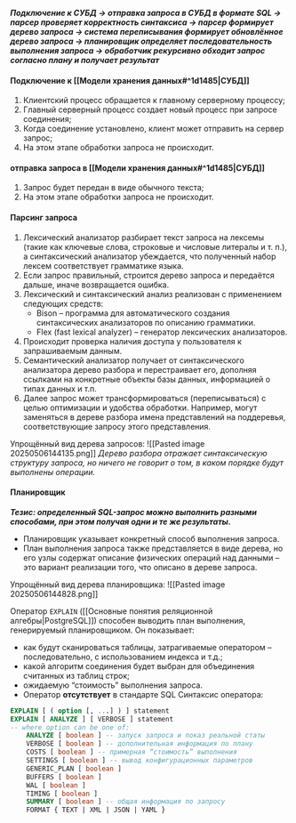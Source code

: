 
***Подключение к СУБД $\rightarrow$ отправка запроса в СУБД в формате SQL $\rightarrow$ парсер проверяет корректность синтаксиса $\rightarrow$ парсер формирует дерево запроса $\rightarrow$ система переписывания формирует обновлённое дерево запроса $\rightarrow$ планировщик определяет последовательность выполнения запроса $\rightarrow$ обработчик рекурсивно обходит запрос согласно плану и получает результат***

#### Подключение к [[Модели хранения данных#^1d1485|СУБД]]

1. Клиентский процесс обращается к главному
серверному процессу;
2. Главный серверный процесс создает новый
процесс при запросе соединения;
3. Когда соединение установлено, клиент может
отправить на сервер запрос;
4. На этом этапе обработки запроса не происходит.

#### отправка запроса в [[Модели хранения данных#^1d1485|СУБД]]

1. Запрос будет передан в виде обычного текста;
2. На этом этапе обработки запроса не происходит.

#### Парсинг запроса

1. Лексический анализатор разбирает текст запроса на лексемы (такие как ключевые слова, строковые и числовые литералы и т. п.), а синтаксический анализатор убеждается, что полученный набор лексем соответствует грамматике языка.
2. Если запрос правильный, строится дерево запроса и передаётся дальше, иначе возвращается ошибка.
3. Лексический и синтаксический анализ реализован с применением следующих средств:
	- Bison – программа для автоматического создания синтаксических анализаторов по описанию грамматики.
	- Flex (fast lexical analyzer) – генератор лексических анализаторов.
4. Происходит проверка наличия доступа у пользователя к запрашиваемым данным.
5. Семантический анализатор получает от синтаксического анализатора дерево разбора и перестраивает его, дополняя ссылками на конкретные объекты базы данных, информацией о типах данных и т.п.
6. Далее запрос может трансформироваться (переписываться) с целью оптимизации и удобства обработки. Например, могут заменяться в дереве разбора имена представлений на поддеревья, соответствующие запросу этого представления.

Упрощённый вид дерева запросов:
![[Pasted image 20250506144135.png]]
*Дерево разбора отражает синтаксическую структуру
запроса, но ничего не говорит о том, в каком порядке
будут выполнены операции.*

#### Планировщик

***Тезис: определенный SQL-запрос можно выполнить разными
способами, при этом получая одни и те же результаты.***

- Планировщик указывает конкретный способ выполнения запроса.
- План выполнения запроса также представляется в виде дерева, но его узлы содержат описание физических операций над данными – это вариант реализации того, что описано в дереве запроса.

Упрощённый вид дерева планировщика:
![[Pasted image 20250506144828.png]]

Оператор `EXPLAIN` ([[Основные понятия реляционной алгебры|PostgreSQL]]) способен выводить план выполнения, генерируемый планировщиком. Он показывает:
- как будут сканироваться таблицы, затрагиваемые оператором – последовательно, с использованием индекса и т.д.;
- какой алгоритм соединения будет выбран для объединения считанных из таблиц строк;
- ожидаемую “стоимость” выполнения запроса.
- Оператор **отсутствует** в стандарте SQL
Синтаксис оператора:
```sql
EXPLAIN [ ( option [, ...] ) ] statement
EXPLAIN [ ANALYZE ] [ VERBOSE ] statement
-- where option can be one of:
	ANALYZE [ boolean ] -- запуск запроса и показ реальной статы
	VERBOSE [ boolean ] -- дополнительная информация по плану
	COSTS [ boolean ] -- примерная “стоимость” выполнения
	SETTINGS [ boolean ] -- вывод конфигурационных параметров
	GENERIC_PLAN [ boolean ]
	BUFFERS [ boolean ]
	WAL [ boolean ]
	TIMING [ boolean ]
	SUMMARY [ boolean ] -- общая информация по запросу
	FORMAT { TEXT | XML | JSON | YAML }
```
